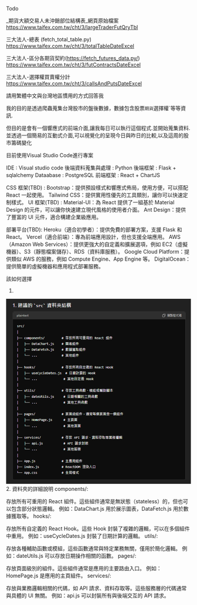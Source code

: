 Todo

_期貨大額交易人未沖銷部位結構表_網頁原始檔案
https://www.taifex.com.tw/cht/3/largeTraderFutQryTbl

三大法人-總表 (fetch_total_table.py)
https://www.taifex.com.tw/cht/3/totalTableDateExcel

三大法人-區分各期貨契約(https://fetch_futures_data.py/)
https://www.taifex.com.tw/cht/3/futContractsDateExcel

三大法人-選擇權買賣權分計
https://www.taifex.com.tw/cht/3/callsAndPutsDateExcel


請用繁體中文與台灣地區慣用的方式回答我

我的目的是透過爬蟲蒐集台灣股市的盤後數據，數據包含股票`期貨`選擇權`等等資訊.

但目的是會有一個響應式的前端介面,讓我每日可以執行這個程式.並開始蒐集資料.並透過一個簡易的互動式介面,可以視覺化的呈現今日與昨日的比較,以及這周的股市籌碼變化

目前使用Visual Studio Code進行專案

IDE : Visual studio code
後端資料蒐集與處理 : Python
後端框架 : Flask + sqlalchemy
Dataabase : PostgreSQL
前端框架 : React + ChartJS


CSS 框架(TBD) :
Bootstrap：提供預設樣式和響應式佈局，使用方便，可以搭配 React 一起使用。
Tailwind CSS：提供實用性優先的工具類別，讓你可以快速定制樣式。
UI 框架(TBD) :
Material-UI：為 React 提供了一組基於 Material Design 的元件，可以讓你快速建立現代風格的使用者介面。
Ant Design：提供了豐富的 UI 元件，適合構建企業級應用。

部署平台(TBD):
Heroku（適合初學者）：提供免費的部署方案，支援 Flask 和 React。
Vercel（適合前端）：專為前端應用設計，但也支援全端應用。
AWS（Amazon Web Services）：提供更強大的自定義和擴展選項，例如 EC2（虛擬機器）、S3（靜態檔案儲存）、RDS（資料庫服務）。
Google Cloud Platform：提供類似 AWS 的服務，例如 Compute Engine、App Engine 等。
DigitalOcean：提供簡單的虛擬機器和應用程式部署服務。

該如何選擇



1.
![alt text](image.png)
2. 資料夾的詳細說明
components/:

存放所有可重用的 React 組件。這些組件通常是無狀態（stateless）的，但也可以包含部分狀態邏輯。
例如：DataChart.js 用於展示圖表，DataFetch.js 用於數據獲取等。
hooks/:

存放所有自定義的 React Hook。這些 Hook 封裝了複雜的邏輯，可以在多個組件中重用。
例如：useCycleDates.js 封裝了日期計算的邏輯。
utils/:

存放各種輔助函數或模組，這些函數通常與特定業務無關，僅用於簡化邏輯。
例如：dateUtils.js 可以存放日期操作相關的函數。
pages/:

存放頁面級別的組件。這些組件通常是應用的主要路由入口。
例如：HomePage.js 是應用的主頁組件。
services/:

存放與業務邏輯相關的代碼，如 API 請求、資料存取等。這些服務層的代碼通常與具體的 UI 無關。
例如：api.js 可以封裝所有與後端交互的 API 請求。
